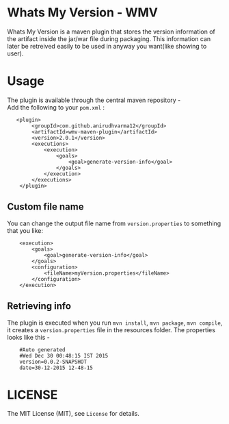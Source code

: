 # Whats My Version - WMV
Whats My Version is a maven plugin that stores the version information of the artifact inside the jar/war file during packaging. This information can later be retreived easily to be used in anyway you want(like showing to user).

# Usage
The plugin is available through the central maven repository -  
Add the following to your `pom.xml` :
```
   <plugin>
		<groupId>com.github.anirudhvarma12</groupId>
    	<artifactId>wmv-maven-plugin</artifactId>
    	<version>2.0.1</version>
    	<executions>
    		<execution>
    			<goals>
    				<goal>generate-version-info</goal>
			    </goals>
    		</execution>
    	</executions>
    </plugin>
 ```
 
## Custom file name
You can change the output file name from `version.properties` to something that you like:
```
	<execution>
		<goals>
			<goal>generate-version-info</goal>
		</goals>
		<configuration>
			<fileName>myVersion.properties</fileName>
		</configuration>
	</execution>
```
 
## Retrieving info
The plugin is executed when you run `mvn install`, `mvn package`, `mvn compile`, it creates a `version.properties` file in the resources folder.
The properties looks like this - 
```
	#Auto generated
	#Wed Dec 30 00:48:15 IST 2015
	version=0.0.2-SNAPSHOT
	date=30-12-2015 12-48-15
```

# LICENSE
The MIT License (MIT), see `License` for details.